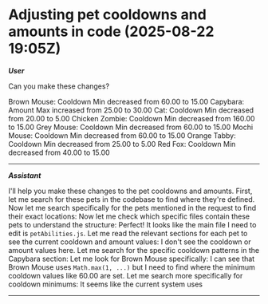 <!-- Generated by SpecStory -->

# Adjusting pet cooldowns and amounts in code (2025-08-22 19:05Z)

_**User**_

Can you make these changes?

Brown Mouse: Cooldown Min decreased from 60.00 to 15.00
Capybara: Amount Max increased from 25.00 to 30.00
Cat: Cooldown Min decreased from 20.00 to 5.00
Chicken Zombie: Cooldown Min decreased from 160.00 to 15.00
Grey Mouse: Cooldown Min decreased from 60.00 to 15.00
Mochi Mouse: Cooldown Min decreased from 60.00 to 15.00
Orange Tabby: Cooldown Min decreased from 25.00 to 5.00
Red Fox: Cooldown Min decreased from 40.00 to 15.00

---

_**Assistant**_

I'll help you make these changes to the pet cooldowns and amounts. First, let me search for these pets in the codebase to find where they're defined. Now let me search specifically for the pets mentioned in the request to find their exact locations: Now let me check which specific files contain these pets to understand the structure: Perfect! It looks like the main file I need to edit is `petAbilities.js`. Let me read the relevant sections for each pet to see the current cooldown and amount values: I don't see the cooldown or amount values here. Let me search for the specific cooldown patterns in the Capybara section: Let me look for Brown Mouse specifically: I can see that Brown Mouse uses `Math.max(1, ...)` but I need to find where the minimum cooldown values like 60.00 are set. Let me search more specifically for cooldown minimums: It seems like the current system uses 

---

